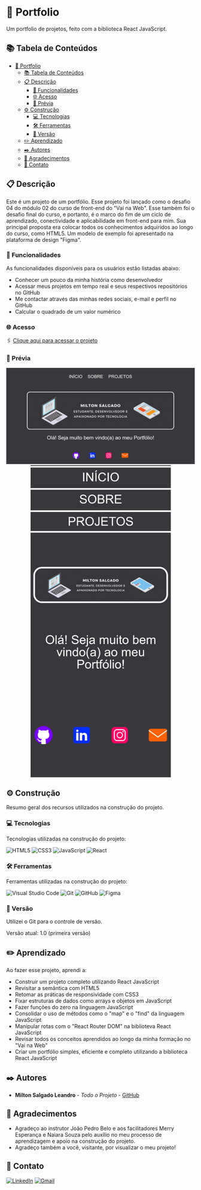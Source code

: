 # 💼 Portfolio

Um portfolio de projetos, feito com a biblioteca React JavaScript.

## 📚 Tabela de Conteúdos

- [💼 Portfolio](#-portfolio)
  - [📚 Tabela de Conteúdos](#-tabela-de-conteúdos)
  - [📋 Descrição](#-descrição)
    - [🚀 Funcionalidades](#-funcionalidades)
    - [🌐 Acesso](#-acesso)
    - [📸 Prévia](#-prévia)
  - [⚙️ Construção](#️-construção)
    - [💻 Tecnologias](#-tecnologias)
    - [🛠️ Ferramentas](#️-ferramentas)
    - [📌 Versão](#-versão)
  - [✏️ Aprendizado](#️-aprendizado)
  - [✒️ Autores](#️-autores)
  - [🎁 Agradecimentos](#-agradecimentos)
  - [📨 Contato](#-contato)

## 📋 Descrição

Este é um projeto de um portfólio.
Esse projeto foi lançado como o desafio 04 do módulo 02 do curso de front-end do "Vai na Web".
Esse também foi o desafio final do curso, e portanto, é o marco do fim de um ciclo de aprendizado, conectividade e aplicabilidade em front-end para mim.
Sua principal proposta era colocar todos os conhecimentos adquiridos ao longo do curso, como HTML5.
Um modelo de exemplo foi apresentado na plataforma de design "Figma".

### 🚀 Funcionalidades

As funcionalidades disponíveis para os usuários estão listadas abaixo:

- Conhecer um pouco da minha história como desenvolvedor
- Acessar meus projetos em tempo real e seus respectivos repositórios no GitHub
- Me contactar através das minhas redes sociais, e-mail e perfil no GitHub
- Calcular o quadrado de um valor numérico

### 🌐 Acesso

🖇️ [Clique aqui para acessar o projeto](https://milton-salgado.github.io/portfolio-milton-salgado/)

### 📸 Prévia
<div align="center">
  <img src="./assets/../src/assets/images/desktop-beginning-index.png">
  <img src="./assets/../src/assets/images/mobile-beginning-index.png" width="375" align="center">
</div>


## ⚙️ Construção

Resumo geral dos recursos utilizados na construção do projeto.

### 💻 Tecnologias

Tecnologias utilizadas na construção do projeto:

![HTML5](https://img.shields.io/badge/html5-%23E34F26.svg?style=for-the-badge&logo=html5&logoColor=white)
![CSS3](https://img.shields.io/badge/css3-%231572B6.svg?style=for-the-badge&logo=css3&logoColor=white)
![JavaScript](https://img.shields.io/badge/javascript-%23323330.svg?style=for-the-badge&logo=javascript&logoColor=%23F7DF1E)
![React](https://img.shields.io/badge/react-%2320232a.svg?style=for-the-badge&logo=react&logoColor=%2361DAFB)

### 🛠️ Ferramentas

Ferramentas utilizadas na construção do projeto:

![Visual Studio Code](https://img.shields.io/badge/Visual%20Studio%20Code-0078d7.svg?style=for-the-badge&logo=visual-studio-code&logoColor=white)
![Git](https://img.shields.io/badge/git-%23F05033.svg?style=for-the-badge&logo=git&logoColor=white)
![GitHub](https://img.shields.io/badge/github-%23121011.svg?style=for-the-badge&logo=github&logoColor=white)
![Figma](https://img.shields.io/badge/figma-%23F24E1E.svg?style=for-the-badge&logo=figma&logoColor=white)

### 📌 Versão

Utilizei o Git para o controle de versão. 

Versão atual: 1.0 (primeira versão)

## ✏️ Aprendizado

Ao fazer esse projeto, aprendi a:

- Construir um projeto completo utilizando React JavaScript
- Revisitar a semântica com HTML5
- Retomar as práticas de responsividade com CSS3
- Fixar estruturas de dados como arrays e objetos em JavaScript
- Fazer funções do zero na linguagem JavaScript
- Consolidar o uso de métodos como o "map" e o "find" da linguagem JavaScript
- Manipular rotas com o "React Router DOM" na biblioteva React JavaScript 
- Revisar todos os conceitos aprendidos ao longo da minha formação no "Vai na Web"
- Criar um portfólio simples, eficiente e completo utilizando a biblioteca React JavaScript

## ✒️ Autores

* **Milton Salgado Leandro** - *Todo o Projeto* - [GitHub](https://github.com/milton-salgado)

## 🎁 Agradecimentos

* Agradeço ao instrutor João Pedro Belo e aos facilitadores Merry Esperança e Naiara Souza pelo auxílio no meu processo de aprendizagem e apoio na construção do projeto.
* Agradeço também a você, visitante, por visualizar o meu projeto!

## 📨 Contato

[![LinkedIn](https://img.shields.io/badge/linkedin-%230077B5.svg?style=for-the-badge&logo=linkedin&logoColor=white)](www.linkedin.com/in/milton-salgado-leandro)
[![Gmail](https://img.shields.io/badge/Gmail-D14836?style=for-the-badge&logo=gmail&logoColor=white)](mailto:miltonsalgadoleandro@gmail.com)